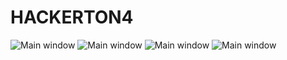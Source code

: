 # HACKERTON4
![Main window](https://raw.githubusercontent.com/pmw9027/HACKERTON4/master/img/screenshot1.png)
![Main window](https://raw.githubusercontent.com/pmw9027/HACKERTON4/master/img/screenshot2.png)
![Main window](https://raw.githubusercontent.com/pmw9027/HACKERTON4/master/img/screenshot4.png)
![Main window](https://raw.githubusercontent.com/pmw9027/HACKERTON4/master/img/screenshot3.png)

